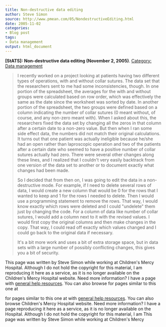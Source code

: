 ```yaml
---
title: Non-destructive data editing
author: Steve Simon
source: http://www.pmean.com/05/NondestructiveEditing.html
date: 2005-11-02
categories:
- Blog post
tags:
- Data management
output: html_document
---
```

**[StATS]:** **Non-destructive data editing
(November 2, 2005)**. [Category: Data
management](../category/DataManagement.html)

> I recently worked on a project looking at patients having two
> different types of operations, with and without collar sutures. The
> data set that the researchers sent to me had some inconsistencies,
> though. In one portion of the spreadsheet, the averages for the with
> and without groups were calculated based on row order, which was
> effectively the same as the date since the worksheet was sorted by
> date. In another portion of the spreadsheet, the two groups were
> defined based on a column indicating the number of collar sutures (0
> meant without, of course, and any non-zero meant with). When I asked
> about this, the researchers fixed the data set by changing all the
> zeros in that column after a certain date to a non-zero value. But
> then when I ran some side effect data, the numbers did not match their
> original calculations. It turns out that one patient was actually
> ineligible because he/she had an open rather than laproscopic
> operation and two of the patients after a certain date who seemed to
> have a positive number of collar sutures actually had zero. There were
> several other changes along these lines, and I realized that I
> couldn\'t very easily backtrack from one version of the data set to
> another or to document exactly what changes had been made.
>
> So I decided that from then on, I was going to edit the data in a
> non-destructive mode. For example, if I need to delete several rows of
> data, I would create a new column that would be 0 for the rows that I
> wanted to keep and 1 for the rows I needed to delete. Then I would use
> a programming statement to remove the rows. That way, I would know
> exactly which rows were deleted and I could \"undelete\" them just by
> changing the code. For a column of data like number of collar sutures,
> I would add a column next to it with the revised values. I would first
> copy the original columns and then make changes in the copy. That way,
> I could read off exactly which values changed and I could go back to
> the original data if necessary.
>
> It\'s a bit more work and uses a bit of extra storage space, but in
> data sets with a large number of possibly conflicting changes, this
> gives you a bit of security.

This page was written by Steve Simon while working at Children\'s Mercy
Hospital. Although I do not hold the copyright for this material, I am
reproducing it here as a service, as it is no longer available on the
Children\'s Mercy Hospital website. Need more information? I have a page
with [general help resources](../GeneralHelp.html). You can also browse
for pages similar to this one at
<!---More--->
for pages similar to this one at
with [general help resources](../GeneralHelp.html). You can also browse
Children\'s Mercy Hospital website. Need more information? I have a page
reproducing it here as a service, as it is no longer available on the
Hospital. Although I do not hold the copyright for this material, I am
This page was written by Steve Simon while working at Children\'s Mercy

<!---Do not use
**[StATS]:** **Non-destructive data editing
This page was written by Steve Simon while working at Children\'s Mercy
Hospital. Although I do not hold the copyright for this material, I am
reproducing it here as a service, as it is no longer available on the
Children\'s Mercy Hospital website. Need more information? I have a page
with [general help resources](../GeneralHelp.html). You can also browse
for pages similar to this one at
--->

